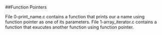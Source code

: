 ##Function Pointers

File 0-print_name.c contains a function that prints our a name using function pointer as one of its parameters.
File 1-array_iterator.c contains a function that exucutes another function using function pointer.
